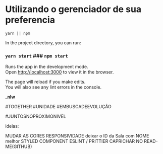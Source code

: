# Utilizando o gerenciador de sua preferencia #

`yarn || npm `  

In the project directory, you can run:

### `yarn start` ### `npm start`

Runs the app in the development mode.\
Open [http://localhost:3000](http://localhost:3000) to view it in the browser.

The page will reload if you make edits.\
You will also see any lint errors in the console.


_____nlw____

#TOGETHER
#UNIDADE
#EMBUSCADEEVOLUÇÃO

#JUNTOSNOPROXIMONIVEL


ideias: 

MUDAR AS CORES
RESPONSIVIDADE
deixar o ID da Sala com NOME melhor 
STYLED COMPONENT
ESLINT / PRITTIER
CAPRICHAR NO READ-ME(GITHUB)